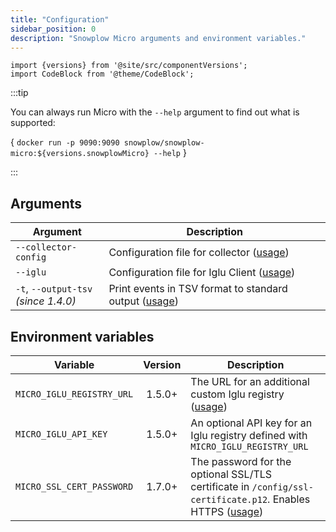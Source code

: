 ```yaml
---
title: "Configuration"
sidebar_position: 0
description: "Snowplow Micro arguments and environment variables."
---
```


```mdx-code-block
import {versions} from '@site/src/componentVersions';
import CodeBlock from '@theme/CodeBlock';
```

:::tip

You can always run Micro with the `--help` argument to find out what is supported:

<CodeBlock language="bash">{
`docker run -p 9090:9090 snowplow/snowplow-micro:${versions.snowplowMicro} --help`
}</CodeBlock>

:::

## Arguments

| Argument | Description |
|----------|-------------|
| `--collector-config` | Configuration file for collector ([usage](/docs/getting-started-with-micro/advanced-usage/index.md#adding-custom-collector-configuration)) |
| `--iglu` | Configuration file for Iglu Client ([usage](/docs/getting-started-with-micro/advanced-usage/index.md#adding-custom-iglu-resolver-configuration)) |
| `-t`, `--output-tsv`<br/>_(since 1.4.0)_ | Print events in TSV format to standard output ([usage](/docs/getting-started-with-micro/basic-usage/index.md#exporting-events-to-tsv))

## Environment variables

| Variable | Version | Description |
|----------|:----------------:|-------------|
| `MICRO_IGLU_REGISTRY_URL` | 1.5.0+ | The URL for an additional custom Iglu registry ([usage](/docs/getting-started-with-micro/adding-schemas/index.md#pointing-micro-to-an-iglu-registry)) |
| `MICRO_IGLU_API_KEY` | 1.5.0+ | An optional API key for an Iglu registry defined with `MICRO_IGLU_REGISTRY_URL` |
| `MICRO_SSL_CERT_PASSWORD` | 1.7.0+ | The password for the optional SSL/TLS certificate in `/config/ssl-certificate.p12`. Enables HTTPS ([usage](/docs/getting-started-with-micro/advanced-usage/index.md#enabling-https)) |
